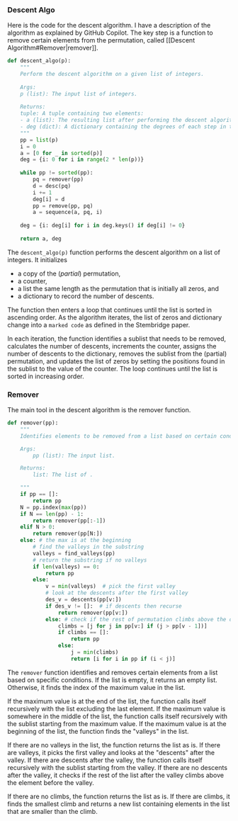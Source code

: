 
### Descent Algo

Here is the code for the descent algorithm.  I have a description of the algorithm as explained by GitHub Copilot.  The key step is a function to remove certain elements from the permutation, called [[Descent Algorithm#Remover|remover]].

```python
def descent_algo(p):
	"""
	Perform the descent algorithm on a given list of integers.
	  
	Args:
	p (list): The input list of integers.
	
	Returns:
	tuple: A tuple containing two elements:
	- a (list): The resulting list after performing the descent algorithm.
	- deg (dict): A dictionary containing the degrees of each step in the algorithm.
	"""
	pp = list(p)
	i = 0
	a = [0 for _ in sorted(p)]
	deg = {i: 0 for i in range(2 * len(p))}
	
	while pp != sorted(pp):
		pq = remover(pp)
		d = desc(pq)
		i += 1
		deg[i] = d
		pp = remove(pp, pq)
		a = sequence(a, pq, i)
	
	deg = {i: deg[i] for i in deg.keys() if deg[i] != 0}
	
	return a, deg
```

The `descent_algo(p)` function performs the descent algorithm on a list of integers. It initializes 
* a copy of the (*partial*) permutation, 
* a counter, 
* a list the same length as the permutation that is initially all zeros, and 
* a dictionary to record the number of descents.  

The function then enters a loop that continues until the list is sorted in ascending order.  As the algorithm iterates, the list of zeros and dictionary change into a `marked code` as defined in the Stembridge paper. 

In each iteration, the function identifies a sublist that needs to be removed, calculates the number of descents, increments the counter, assigns the number of descents to the dictionary, removes the sublist from the (partial) permutation, and updates the list of zeros by setting the positions found in the sublist to the value of the counter. The loop continues until the list is sorted in increasing order.

### Remover

The main tool in the descent algorithm is the remover function.

```python
def remover(pp):
    """
    Identifies elements to be removed from a list based on certain conditions.

    Args:
        pp (list): The input list.

    Returns:
        list: The list of .

    """
    if pp == []:
        return pp
    N = pp.index(max(pp))
    if N == len(pp) - 1:
        return remover(pp[:-1])
    elif N > 0:
        return remover(pp[N:])
    else: # the max is at the beginning
	    # find the valleys in the substring
        valleys = find_valleys(pp) 
        # return the substring if no valleys 
        if len(valleys) == 0:  
            return pp
        else:
            v = min(valleys)  # pick the first valley
            # look at the descents after the first valley
            des_v = descents(pp[v:])  
            if des_v != []:  # if descents then recurse
                return remover(pp[v:])
            else: # check if the rest of permutation climbs above the descent before the valley
                climbs = [j for j in pp[v:] if (j > pp[v - 1])]
                if climbs == []:                    
                    return pp
                else:
                    j = min(climbs)
                    return [i for i in pp if (i < j)]
```

The `remover` function identifies and removes certain elements from a list based on specific conditions. If the list is empty, it returns an empty list. Otherwise, it finds the index of the maximum value in the list.

If the maximum value is at the end of the list, the function calls itself recursively with the list excluding the last element. If the maximum value is somewhere in the middle of the list, the function calls itself recursively with the sublist starting from the maximum value. If the maximum value is at the beginning of the list, the function finds the "valleys" in the list.

If there are no valleys in the list, the function returns the list as is. If there are valleys, it picks the first valley and looks at the "descents" after the valley. If there are descents after the valley, the function calls itself recursively with the sublist starting from the valley. If there are no descents after the valley, it checks if the rest of the list after the valley climbs above the element before the valley.

If there are no climbs, the function returns the list as is. If there are climbs, it finds the smallest climb and returns a new list containing elements in the list that are smaller than the climb.